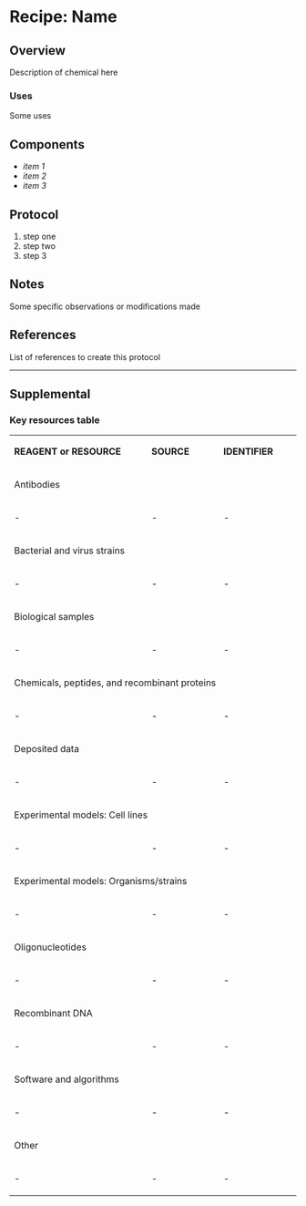 # Recipe: Name

## Overview
Description of chemical here

### Uses
Some uses

## Components
- *item 1*
- *item 2*
- *item 3*

## Protocol
1. step one
2. step two
3. step 3


## Notes
Some specific observations or modifications made

## References
List of references to create this protocol

---

## Supplemental

### Key resources table

<table>
  <tbody>
    <tr>
      <td width="350">
        <p><strong>REAGENT or RESOURCE</strong></p>
      </td>
      <td width="150">
        <p><strong>SOURCE</strong></p>
      </td>
      <td width="150">
        <p><strong>IDENTIFIER</strong></p>
      </td>
    </tr>
      <td colspan="3" width="638">
        <p>Antibodies</p>
      </td>
    </tr>
    <tr>
      <td>
        <p>-</p>
      </td>
      <td>
        <p>-</p>
      </td>
      <td>
        <p>-</p>
      </td>
    </tr>
	<tr>
      <td colspan="3" width="638">
        <p>Bacterial and virus strains</p>
      </td>
    </tr>
    <tr>
      <td>
        <p>-</p>
      </td>
      <td>
        <p>-</p>
      </td>
      <td>
        <p>-</p>
      </td>
    </tr>
    <tr>
      <td colspan="3" width="638">
        <p>Biological samples</p>
      </td>
    </tr>
    <tr>
      <td>
        <p>-</p>
      </td>
      <td>
        <p>-</p>
      </td>
      <td>
        <p>-</p>
      </td>
    </tr>
	<tr>
      <td colspan="3" width="638">
        <p>Chemicals, peptides, and recombinant proteins</p>
      </td>
    </tr>
    <tr>
      <td>
        <p>-</p>
      </td>
      <td>
        <p>-</p>
      </td>
      <td>
        <p>-</p>
      </td>
    </tr>
	<tr>
    <tr>
      <td colspan="3" width="638">
        <p>Deposited data</p>
      </td>
    </tr>
    <tr>
      <td>
        <p>-</p>
      </td>
      <td>
        <p>-</p>
      </td>
      <td>
        <p>-</p>
      </td>
    </tr>
    <tr>
      <td colspan="3" width="638">
        <p>Experimental models: Cell lines</p>
      </td>
    </tr>
    <tr>
      <td>
        <p>-</p>
      </td>
      <td>
        <p>-</p>
      </td>
      <td>
        <p>-</p>
      </td>
    </tr>
    <tr>
      <td colspan="3" width="638">
        <p>Experimental models: Organisms/strains</p>
      </td>
    </tr>
    <tr>
      <td>
        <p>-</p>
      </td>
      <td>
        <p>-</p>
      </td>
      <td>
        <p>-</p>
      </td>
    </tr>
    <tr>
      <td colspan="3" width="638">
        <p>Oligonucleotides</p>
      </td>
    </tr>
    <tr>
      <td>
        <p>-</p>
      </td>
      <td>
        <p>-</p>
      </td>
      <td>
        <p>-</p>
      </td>
    </tr>
    <tr>
      <td colspan="3" width="638">
        <p>Recombinant DNA</p>
      </td>
    </tr>
    <tr>
      <td>
        <p>-</p>
      </td>
      <td>
        <p>-</p>
      </td>
      <td>
        <p>-</p>
      </td>
    </tr>
    <tr>
      <td colspan="3" width="638">
        <p>Software and algorithms</p>
      </td>
    </tr>
    <tr>
      <td>
        <p>-</p>
      </td>
      <td>
        <p>-</p>
      </td>
      <td>
        <p>-</p>
      </td>
    </tr>
    <tr>
      <td colspan="3" width="638">
        <p>Other</p>
      </td>
    </tr>
    <tr>
      <td>
        <p>-</p>
      </td>
      <td>
        <p>-</p>
      </td>
      <td>
        <p>-</p>
      </td>
    </tr>
  </tbody>
</table>

